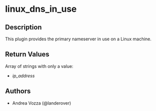 # linux_dns_in_use

## Description
This plugin provides the primary nameserver in use on a Linux machine.

## Return Values
Array of strings with only a value:

- *ip_address*

## Authors
- Andrea Vozza (@landerover)